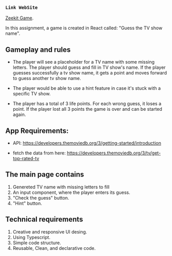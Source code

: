 ### `Link WebSite`

[Zeekit Game](https://nalancay-zeekitgame.netlify.app/).

In this assignment, a game is created in React called: "Guess the TV show name".

## Gameplay and rules

- The player will see a placeholder for a TV name with some missing letters. The player should guess and fill in TV show's name. If the player guesses successfully a tv show name, it gets a point and moves forward to guess another tv show name.

- The player would be able to use a hint feature in case it's stuck with a specific TV show.

- The player has a total of 3 life points. For each wrong guess, it loses a point. If the player lost all 3 points the game is over and can be started again.

## App Requirements:

- API:
  https://developers.themoviedb.org/3/getting-started/introduction

- fetch the data from here:
  https://developers.themoviedb.org/3/tv/get-top-rated-tv

## The main page contains

1. Genereted TV name with missing letters to fill
2. An input component, where the player enters its guess.
3. "Check the guess" button.
4. "Hint" button.

## Technical requirements

1. Creative and responsive UI desing.
2. Using Typescript.
3. Simple code structure.
4. Reusable, Clean, and declarative code.
